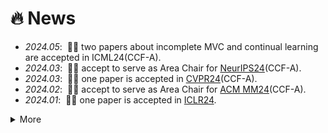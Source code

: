 # 🔥 News
- *2024.05*: &nbsp;🎉🎉 two papers about incomplete MVC and continual learning are accepted in ICML24(CCF-A). 
- *2024.03*: &nbsp;🎉🎉 accept to serve as Area Chair for [NeurIPS24](https://neurips.cc/Conferences/2024)(CCF-A). 
- *2024.03*: &nbsp;🎉🎉 one paper is accepted in [CVPR24](https://cvpr.thecvf.com/Conferences/2024)(CCF-A). 
- *2024.02*: &nbsp;🎉🎉 accept to serve as Area Chair for [ACM MM24](https://2024.acmmm.org/)(CCF-A). 
- *2024.01*: &nbsp;🎉🎉 one paper is accepted in [ICLR24](https://iclr.cc/Conferences/2024). 


<details>
  <summary>More</summary>
 - *2023.12*: &nbsp;🎉🎉 four papers have been accepted in AAAI24. 
 
</details>
